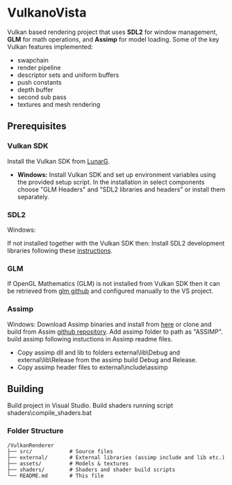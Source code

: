 # VulkanoVista
Vulkan based rendering project that uses **SDL2** for window management, **GLM** for math operations, and **Assimp** for model loading.
Some of the key Vulkan features implemented:
* swapchain
* render pipeline
* descriptor sets and uniform buffers
* push constants
* depth buffer
* second sub pass
* textures and mesh rendering

## Prerequisites

### Vulkan SDK
Install the Vulkan SDK from [LunarG](https://vulkan.lunarg.com/sdk/home).
- **Windows:** Install Vulkan SDK and set up environment variables using the provided setup script. In the installation in select components choose "GLM Headers" and "SDL2 libraries and headers" or install them separately.


### SDL2
Windows:

If not installed together with the Vulkan SDK then:
Install SDL2 development libraries following these [instructions](https://wiki.libsdl.org/SDL2/Installation).


### GLM
  If OpenGL Mathematics (GLM) is not installed from Vulkan SDK then it can be retrieved from [glm github](https://github.com/g-truc/glm) and configured manually to the VS project.

### Assimp

  Windows: Download Assimp binaries and install from [here](https://kimkulling.itch.io/the-asset-importer-lib) or clone and build from Assim [github repository](https://github.com/assimp/assimp). Add assimp folder to path as "ASSIMP". build assimp following instuctions in Assimp readme files. 
  * Copy assimp dll and lib to folders external\lib\Debug and  external\lib\Release from the assimp build Debug and Release.
  * Copy assimp header files to external\include\assimp

## Building
Build project in Visual Studio. Build shaders running script shaders\compile_shaders.bat

### Folder Structure

```
/VulkanRenderer
├── src/            # Source files
├── external/       # External libraries (assimp include and lib etc.)
├── assets/         # Models & textures
├── shaders/        # Shaders and shader build scripts
└── README.md       # This file
```
